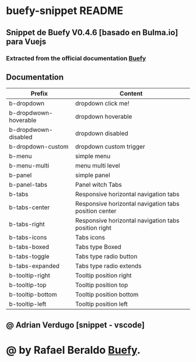 # buefy-snippet README
## Snippet de Buefy V0.4.6 [basado en Bulma.io] para Vuejs
### Extracted from the official documentation [Buefy](https://buefy.github.io/#/)

## Documentation

Prefix | Content
------- | -------
b-dropdown | dropdown click me!
b-dropdwown-hoverable | dropdown hoverable
b-dropdwown-disabled | dropdown disabled
b-dropdown-custom | dropdown custom trigger
b-menu | simple menu
b-menu-multi | menu multi level
b-panel | simple panel
b-panel-tabs | Panel witch Tabs
b-tabs | Responsive horizontal navigation tabs
b-tabs-center | Responsive horizontal navigation tabs position center
b-tabs-right | Responsive horizontal navigation tabs position right
b-tabs-icons | Tabs icons
b-tabs-boxed | Tabs type Boxed
b-tabs-toggle | Tabs type radio button
b-tabs-expanded | Tabs type radio extends
b-tooltip-right | Tooltip position right
b-tooltip-top | Tooltip position top
b-tooltip-bottom | Tooltip position bottom
b-tooltip-left | Tooltip position left

## @ Adrian Verdugo [snippet - vscode]
# @ by Rafael Beraldo [Buefy](https://buefy.github.io/#/).